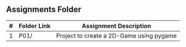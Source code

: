 ##  Assignments Folder

|   #   | Folder Link | Assignment Description |
| :---: | ----------- | ---------------------- |
|   1   | P01/ | Project to create a 2D-Game using pygame |
